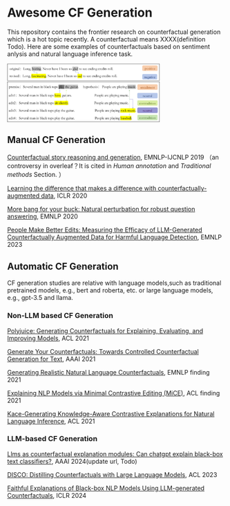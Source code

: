 # Awesome CF Generation
This repository contains the frontier research on counterfactual generation which is a hot topic recently.  A counterfactual means XXXX(definition Todo). Here are some examples of counterfactuals based on sentiment anlysis and natural language inference task.

 <img src="image/cfs_example.png" width = "70%" alt="Examples of counterfactals for sentiment analysis (top) and natural language model (bottom) respectively" align=center />



## Manual CF Generation
[Counterfactual story reasoning and generation](https://aclanthology.org/D19-1509.pdf),  EMNLP-IJCNLP 2019 （an controversy in overleaf？It is cited in *Human annotation* and *Traditional methods* Section. ）

[Learning the difference that makes a difference with counterfactually-augmented data](https://openreview.net/pdf?id=Sklgs0NFvr),  ICLR 2020 

[More bang for your buck: Natural perturbation for robust question answering](https://aclanthology.org/2020.emnlp-main.12.pdf), EMNLP 2020 

[People Make Better Edits: Measuring the Efficacy of LLM-Generated Counterfactually Augmented Data for Harmful Language Detection](https://aclanthology.org/2023.emnlp-main.649.pdf), EMNLP 2023 


## Automatic CF Generation
CF generation studies are relative with language models,such as traditional pretrained models, e.g., bert and roberta, etc. or  large language models, e.g., gpt-3.5 and llama.

### Non-LLM based CF Generation
[Polyjuice: Generating Counterfactuals for Explaining, Evaluating, and Improving Models](https://aclanthology.org/2021.acl-long.523.pdf), ACL 2021 

[Generate Your Counterfactuals: Towards Controlled Counterfactual Generation for Text](https://cdn.aaai.org/ojs/17594/17594-13-21088-1-2-20210518.pdf),  AAAI 2021 

[Generating Realistic Natural Language Counterfactuals](https://aclanthology.org/2021.findings-emnlp.306.pdf),  EMNLP finding 2021 

[Explaining NLP Models via Minimal Contrastive Editing (MiCE)](https://aclanthology.org/2021.findings-acl.336.pdf), ACL finding 2021 

[Kace-Generating Knowledge-Aware Contrastive Explanations for Natural Language Inference](https://aclanthology.org/2021.acl-long.196.pdf),  ACL 2021 


### LLM-based CF Generation
[Llms as counterfactual explanation modules: Can chatgpt explain black-box text classifiers?](https://arxiv.org/pdf/2309.13340v1.pdf), AAAI 2024(update url, Todo) 

[DISCO: Distilling Counterfactuals with Large Language Models](https://aclanthology.org/2023.acl-long.302.pdf),  ACL 2023 

[Faithful Explanations of Black-box NLP Models Using LLM-generated Counterfactuals](https://arxiv.org/pdf/2310.00603v2.pdf), ICLR 2024
